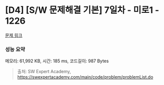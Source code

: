 # [D4] [S/W 문제해결 기본] 7일차 - 미로1 - 1226 

[문제 링크](https://swexpertacademy.com/main/code/problem/problemDetail.do?contestProbId=AV14vXUqAGMCFAYD) 

### 성능 요약

메모리: 61,992 KB, 시간: 185 ms, 코드길이: 987 Bytes



> 출처: SW Expert Academy, https://swexpertacademy.com/main/code/problem/problemList.do